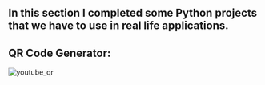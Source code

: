 ## In this section I completed some Python projects that we have to use in real life  applications.

## QR Code Generator:
![youtube_qr](https://github.com/shahriar00/Python-Projects/assets/70763173/dada6b1e-23a7-42d0-ac9b-48e2db2e3090)

